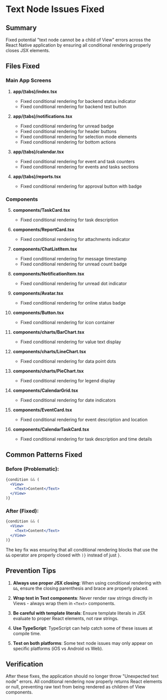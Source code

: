 # Text Node Issues Fixed

## Summary
Fixed potential "text node cannot be a child of View" errors across the React Native application by ensuring all conditional rendering properly closes JSX elements.

## Files Fixed

### Main App Screens
1. **app/(tabs)/index.tsx**
   - Fixed conditional rendering for backend status indicator
   - Fixed conditional rendering for backend test button

2. **app/(tabs)/notifications.tsx**
   - Fixed conditional rendering for unread badge
   - Fixed conditional rendering for header buttons
   - Fixed conditional rendering for selection mode elements
   - Fixed conditional rendering for bottom actions

3. **app/(tabs)/calendar.tsx**
   - Fixed conditional rendering for event and task counters
   - Fixed conditional rendering for events and tasks sections

4. **app/(tabs)/reports.tsx**
   - Fixed conditional rendering for approval button with badge

### Components
5. **components/TaskCard.tsx**
   - Fixed conditional rendering for task description

6. **components/ReportCard.tsx**
   - Fixed conditional rendering for attachments indicator

7. **components/ChatListItem.tsx**
   - Fixed conditional rendering for message timestamp
   - Fixed conditional rendering for unread count badge

8. **components/NotificationItem.tsx**
   - Fixed conditional rendering for unread dot indicator

9. **components/Avatar.tsx**
   - Fixed conditional rendering for online status badge

10. **components/Button.tsx**
    - Fixed conditional rendering for icon container

11. **components/charts/BarChart.tsx**
    - Fixed conditional rendering for value text display

12. **components/charts/LineChart.tsx**
    - Fixed conditional rendering for data point dots

13. **components/charts/PieChart.tsx**
    - Fixed conditional rendering for legend display

14. **components/CalendarGrid.tsx**
    - Fixed conditional rendering for date indicators

15. **components/EventCard.tsx**
    - Fixed conditional rendering for event description and location

16. **components/CalendarTaskCard.tsx**
    - Fixed conditional rendering for task description and time details

## Common Patterns Fixed

### Before (Problematic):
```jsx
{condition && (
  <View>
    <Text>Content</Text>
  </View>
)}
```

### After (Fixed):
```jsx
{condition && (
  <View>
    <Text>Content</Text>
  </View>
)}
```

The key fix was ensuring that all conditional rendering blocks that use the `&&` operator are properly closed with `)}` instead of just `}`.

## Prevention Tips

1. **Always use proper JSX closing**: When using conditional rendering with `&&`, ensure the closing parenthesis and brace are properly placed.

2. **Wrap text in Text components**: Never render raw strings directly in Views - always wrap them in `<Text>` components.

3. **Be careful with template literals**: Ensure template literals in JSX evaluate to proper React elements, not raw strings.

4. **Use TypeScript**: TypeScript can help catch some of these issues at compile time.

5. **Test on both platforms**: Some text node issues may only appear on specific platforms (iOS vs Android vs Web).

## Verification

After these fixes, the application should no longer throw "Unexpected text node" errors. All conditional rendering now properly returns React elements or null, preventing raw text from being rendered as children of View components.